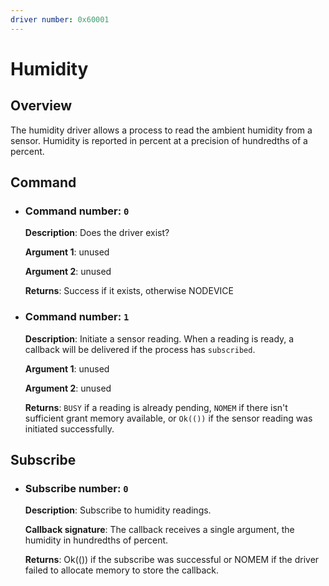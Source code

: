 ```yaml
---
driver number: 0x60001
---
```


# Humidity

## Overview

The humidity driver allows a process to read the ambient humidity
from a sensor. Humidity is reported in percent at a precision of
hundredths of a percent.

## Command

  * ### Command number: `0`

    **Description**: Does the driver exist?

    **Argument 1**: unused

    **Argument 2**: unused

    **Returns**: Success if it exists, otherwise NODEVICE

  * ### Command number: `1`

    **Description**: Initiate a sensor reading.  When a reading is ready, a
    callback will be delivered if the process has `subscribed`.

    **Argument 1**: unused

    **Argument 2**: unused

    **Returns**: `BUSY` if a reading is already pending, `NOMEM` if there
    isn't sufficient grant memory available, or `Ok(())` if the sensor reading
    was initiated successfully.

## Subscribe

  * ### Subscribe number: `0`

    **Description**: Subscribe to humidity readings.

    **Callback signature**: The callback receives a single argument, the
    humidity in hundredths of percent.

    **Returns**: Ok(()) if the subscribe was successful or NOMEM if the
    driver failed to allocate memory to store the callback.

